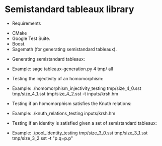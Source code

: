 # Semistandard tableaux library

* Requirements
- CMake
- Google Test Suite.
- Boost.
- Sagemath (for generating semistandard tableaux).

* Generating semistandard tableaux:
- Example: sage tableaux-generation.py 4 tmp/ all

* Testing the injectivity of an homomorphism:
- Example: ./homomorphism_injectivity_testing tmp/size_4_0.sst tmp/size_4_1.sst tmp/size_4_2.sst -t inputs/krsh.hm

* Testing if an homomorphism satisfies the Knuth relations:
- Example: ./knuth_relations_testing inputs/krsh.hm

* Testing if an identity is satisfied given a set of semistandard tableaux:
- Example: ./pool_identity_testing tmp/size_3_0.sst tmp/size_3_1.sst tmp/size_3_2.sst -t "p.q=p.p"
